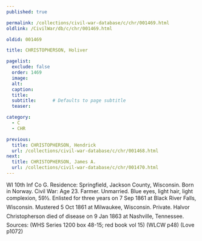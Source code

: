 ```yaml
---
published: true

permalink: /collections/civil-war-database/c/chr/001469.html
oldlink: /CivilWar/db/c/chr/001469.html

oldid: 001469

title: CHRISTOPHERSON, Holiver

pagelist:
  exclude: false
  order: 1469
  image: 
  alt:
  caption:
  title:
  subtitle:      # Defaults to page subtitle
  teaser:

category: 
  - C 
  - CHR

previous:
  title: CHRISTOPHERSON, Hendrick
  url: /collections/civil-war-database/c/chr/001468.html  
next:
  title: CHRISTOPHERSON, James A.
  url: /collections/civil-war-database/c/chr/001470.html   
---
```

WI 10th Inf Co G. Residence: Springfield, Jackson County, Wisconsin. Born in Norway. Civil War: Age 23. Farmer. Unmarried. Blue eyes, light hair, light complexion, 5&#146;9&frac12;&#148;. Enlisted for three years on 7 Sep 1861 at Black River Falls, Wisconsin. Mustered 5 Oct 1861 at Milwaukee, Wisconsin. Private. &#147;Halvor Christopherson&#148; died of disease on 9 Jan 1863 at Nashville, Tennessee. Sources: (WHS Series 1200 box 48-15; red book vol 15) (WLCW p48) (Love p1072)
